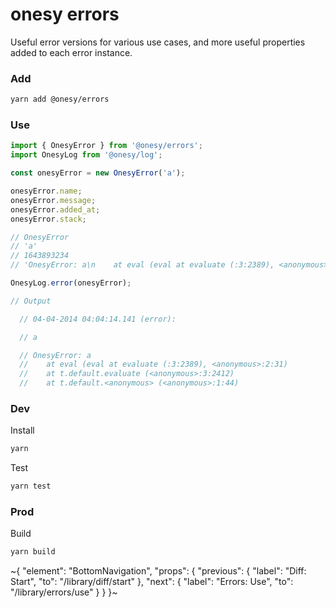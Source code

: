 
# onesy errors

Useful error versions for various use cases, and more useful properties added to each error instance.

### Add

```sh
yarn add @onesy/errors
```

### Use

```ts
import { OnesyError } from '@onesy/errors';
import OnesyLog from '@onesy/log';

const onesyError = new OnesyError('a');

onesyError.name;
onesyError.message;
onesyError.added_at;
onesyError.stack;

// OnesyError
// 'a'
// 1643893234
// 'OnesyError: a\n    at eval (eval at evaluate (:3:2389), <anonymous>:2:31)\n    at t.default.evaluate (<anonymous>:3:2412)\n    at t.default.<anonymous> (<anonymous>:1:44)'

OnesyLog.error(onesyError);

// Output

  // 04-04-2014 04:04:14.141 (error):

  // a

  // OnesyError: a
  //    at eval (eval at evaluate (:3:2389), <anonymous>:2:31)
  //    at t.default.evaluate (<anonymous>:3:2412)
  //    at t.default.<anonymous> (<anonymous>:1:44)

```

### Dev

Install

```sh
yarn
```

Test

```sh
yarn test
```

### Prod

Build

```sh
yarn build
```

~{
  "element": "BottomNavigation",
  "props": {
    "previous": {
      "label": "Diff: Start",
      "to": "/library/diff/start"
    },
    "next": {
      "label": "Errors: Use",
      "to": "/library/errors/use"
    }
  }
}~
